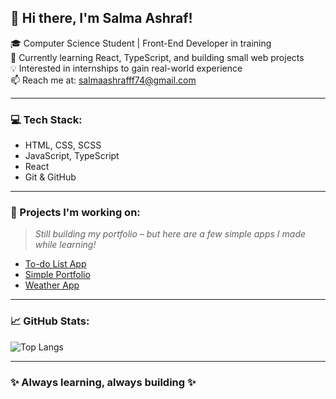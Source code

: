 ## 👋 Hi there, I'm Salma Ashraf!

🎓 Computer Science Student | Front-End Developer in training  
🌱 Currently learning React, TypeScript, and building small web projects  
💡 Interested in internships to gain real-world experience  
📫 Reach me at: salmaashrafff74@gmail.com  

---

### 💻 Tech Stack:
- HTML, CSS, SCSS  
- JavaScript, TypeScript  
- React  
- Git & GitHub  

---

### 📂 Projects I'm working on:
> *Still building my portfolio – but here are a few simple apps I made while learning!*

- [To-do List App](https://github.com/your-username/todo-app)  
- [Simple Portfolio](https://github.com/your-username/portfolio)  
- [Weather App](https://github.com/your-username/weather-app)

---

### 📈 GitHub Stats:
![Top Langs](https://github-readme-stats.vercel.app/api/top-langs/?username=salmaashraf85&layout=compact&theme=tokyonight)

---

### ✨ Always learning, always building ✨
